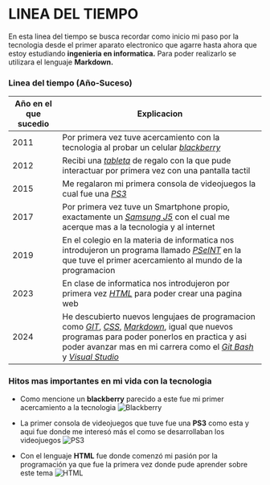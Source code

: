 # LINEA DEL TIEMPO
En esta linea del tiempo se busca recordar como inicio mi paso por la tecnologia desde el primer aparato electronico que agarre hasta ahora que estoy estudiando **ingenieria en informatica.** Para poder realizarlo se utilizara el lenguaje **Markdown.**

### Linea del tiempo (Año-Suceso)

Año en el que sucedio |Explicacion
-------------|--------------
2011 | Por primera vez tuve acercamiento con la tecnologia al probar un celular *[blackberry](https://es.wikipedia.org/wiki/BlackBerry)*
2012| Recibi una *[tableta](https://es.wikipedia.org/wiki/Tableta_(computadora))* de regalo con la que pude interactuar por primera vez con una pantalla tactil 
2015 | Me regalaron mi primera consola de videojuegos la cual fue una *[PS3](https://es.wikipedia.org/wiki/PlayStation_3)*
2017 | Por primera vez tuve un Smartphone propio, exactamente un *[Samsung J5](https://es.wikipedia.org/wiki/Samsung_Galaxy_J5)* con el cual me acerque mas a la tecnologia y al internet
2019 | En el colegio en la materia de informatica nos introdujeron un programa llamado *[PSeINT](https://pseint.sourceforge.net)* en la que tuve el primer acercamiento al mundo de la programacion
2023 | En clase de informatica nos introdujeron por primera vez *[HTML](https://developer.mozilla.org/es/docs/Web/HTML)* para poder crear una pagina web
2024 | He descubierto nuevos lengujaes de programacion como *[GIT](https://es.wikipedia.org/wiki/Git)*, *[CSS](https://developer.mozilla.org/es/docs/Web/CSS)*, *[Markdown](https://markdown.es)*, igual que nuevos programas para poder ponerlos en practica y asi poder avanzar mas en mi carrera como el *[Git Bash](https://git-scm.com/book/es/v2/Apéndice-A%3A-Git-en-otros-entornos-Git-con-Bash)* y *[Visual Studio](https://es.wikipedia.org/wiki/Microsoft_Visual_Studio)*



### Hitos mas importantes en mi vida con la tecnologia

- Como mencione un **blackberry** parecido a este fue mi primer acercamiento a la tecnologia 
![Blackberry](https://static-mpm-optimized.s3.eu-west-2.amazonaws.com/d5343d4a-4dc2-4e5c-8080-959ad128593f_large.png)

- La primer consola de videojuegos que tuve fue una **PS3** como esta y aqui fue donde me interesó más el como se desarrollaban los videojuegos
![PS3](https://leonelprogaming.com/api/scrooge/file/FL-428657E7)

- Con el lenguaje **HTML** fue donde comenzó mi pasión por la programación ya que fue la primera vez donde pude aprender sobre este tema
![HTML](https://lenguajehtml.com/assets/icons/html-grenade.png)
